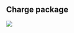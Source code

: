 ## Charge package
![](https://www.plantuml.com/plantuml/png/XLFFwjim3BxxAKIF0nTsBMDq57RRADi31DLLKzFOBhQoqMrzzyMbYT95x7UBzUdx8ubi2sFcFdJcYkw2BS7kZBcbtmR0TLWAV7BiVtY-VQFWcJ4wKY17_ifGIG0OKXzv0wSk8G-L-zJ_XSA1SZdxgo8cu5FEJD1tHfR6NQRXUHIKeZpswElZmO0FVwoLzbbnvCmgbIYEagzfXcyg-1mkOg0D5Cu-jY-p_Ny700UCbmQTg_Kc_OoKPp80Vi1V2jXpoluNia_nnT20bkwTjH_730OMbz5HqQaDYgo1-LbKBS7VLbE23RcdyognAhnwlrv_NGcgMIjgWgfwIxQvc_4dcCoMly4URtZeQ8_vGL3Aeu7DlZspJSfSOYHOwmldnxb1N5KOgh66JCusBTQb4vAr7PrOcswU4OyKlDkbFXUQXvlNQoXjvzNZdrQH_ep1TxBbvtkGMjwsoepubkAn3zrV)

